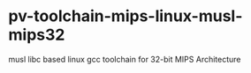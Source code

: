 # pv-toolchain-mips-linux-musl-mips32
musl libc based linux gcc toolchain for 32-bit MIPS Architecture
